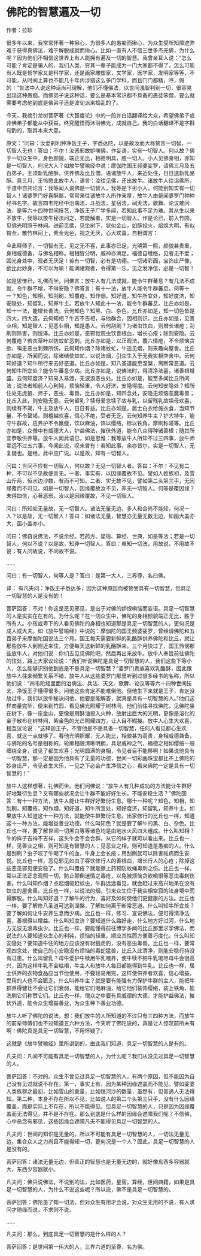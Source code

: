 # 佛陀的智慧遍及一切

作者：拉珍

很多年以来，我常常怀著一种揪心，为很多人的愚痴而揪心，为众生受所知障遮弊难于获得真佛法，难于解脱成就而揪心。比如一直有人不信三世多杰羌佛，为什么呢？因为他们不相信这世界上有人能拥有遍及一切的智慧。我曾亲耳人说：“怎么可能？肯定是骗人的，我们人类，穷其一辈子能成为一门大家都不得了，怎么可能有人既是哲学家又是科学家，还是画家雕塑家，文学家，医学家，发明家等等，不可能，从时间上算也不能几十年内涉猎这么多门学科，而且门门都精，哼，假的！”世法中人说这种话尚可理解，他们不懂佛法，以世间浅智判别一切，很容易出现这种愚痴。而佛弟子说这种话，要么是基本常识都不具备的愚徒笨僧，要么就需要考虑他到底是佛弟子还是波旬派来捣乱的了。

今天，我摘引龙树菩萨著《大智度论》中的一段并白话翻译给大众，希望佛弟子或非佛弟子都能从中获益，终究醒悟而沐浴佛光，成就自己。我的白话翻译不是字斟句酌的，取其本来大意。

原文：“问曰：汝爱刹利种净饭王子，字悉达陀，以是故汝而大称赞言一切智，一切智人无也！答曰：不尔！汝恶邪故妒嗔佛，作妄语，实有一切智人。何以故？佛于一切众生中，身色颜貌，端正无比，相德明具，胜一切人。小人见佛身相，亦知是一切智人，何况大人？如放牛譬喻经中说：摩伽陀国王频婆娑罗，请佛三月及五百弟子。王须新乳酪酥，供养佛及比丘僧。语诸放牛人，来近处住，日日送新乳酪酥。竟三月，王怜愍此放牛人，语言：汝往见佛，还出放牛。诸放牛人往诣佛所，于道中自共论言：我等闻人说佛是一切智人，我等是下劣小人，何能别知实有一切智人！诸婆罗门好喜酥酪，常常来往诸放牛人所作亲厚，放牛人由是闻婆罗门种种经书名字。故言四韦陀经中治病法，斗战法，星宿法，祠天法，歌舞、论议难问法，是等六十四种世间技艺，净饭王子广学多闻，若知此事不足为难。其从生以来不放牛，我等以放牛秘法问之，若能解者，实是一切智人。作是论已，前入竹园，见佛光明照于林间。进前觅佛，见坐树下，状似金山，如酥投火，焰焕大明，有似镕金，散竹林间上，紫金光色，视之无厌，心大欢喜，自相谓言：

今此释师子，一切智有无，见之无不喜，此事亦已足。光明第一照，颜貌甚贵重，身相威德备，与佛名相称。相相皆分明，威神亦满足。福德自缠络，见者无不爱；圆光身处中，观者无厌足！若有一切智，必有是功德。一切诸彩画，宝饰庄严像，欲比此妙身，不可以为喻！能满诸观者，令得第一乐，见之发净信，必是一切智！

如是思惟已，礼佛而坐。问佛言：放牛人有几法成就，能令牛群蕃息？有几法不成就，令牛群不增，不得安隐？佛答言：有十一法，放牛人能令牛群蕃息。何等十一？知色，知相，知刮刷，知覆疮，知作烟，知好道，知牛所宜处，知好度济，知安隐处，知留乳，知养牛主。若放牛人知此十一法，能令牛群蕃息。比丘亦如是，知十一法，能增长善法。云何知色？知黑、白、杂色。比丘亦如是，知一切色皆是四大，四大造。云何知相？牛吉不吉相，与他群合，因相则识。比丘亦如是，见善业相，知是智人；见恶业相，知是愚人。云何刮刷？为诸虫饮血，则增长诸疮；刮刷则除害，则悦泽。比丘亦如是，恶邪觉观虫饮善根血，增长心疮；除则安隐。云何覆疮？若衣草叶以防蚊虻恶刺。比丘亦如是，以正观法，覆六情疮，不令烦恼贪欲、嗔恚恶虫刺棘所伤。云何知作烟？除诸蚊虻，牛遥见烟，则来趣向屋舍。比丘亦如是，所闻而说，除诸结使蚊虻，以说法烟，引众生入于无我实相空舍中。云何知好道？知牛所行来去好恶道。比丘亦如是，知八圣道能至涅槃，离断常恶道。云何知牛所宜处？能令牛蕃息少病。比丘亦如是，说佛法时，得清净法喜，诸善根增盛。云何知度济？知易入易渡，无波浪恶虫处。比丘亦如是，能至多闻比丘所问法；说法者知前人心利钝，烦恼轻重，令人好济，安隐得度。云何知安隐处？知所住处无虎狼、师子，恶虫、毒兽。比丘亦如是，知四念处，安隐无烦恼恶魔毒兽；比丘入此，则安隐无患。云何留乳？犊母爱念犊子故与乳，以留残乳故犊母欢喜，则续有不竭，牛主及放牛人，日日有益。比丘亦如是，居士白衣给施衣食，当知节量，不令罄竭，则檀越欢喜，信心不绝，受者无乏。云何知养牛主？护大特牛，能守牛群故，应养护不令羸瘦，饮以麻油，饰以缨络，标以铁角，摩刷称嗟等。比丘亦如是，众僧中有威德大人，护益佛法，摧伏外道，能令八众得种诸善根；随其所宜恭敬供养等。放牛人闻此语已，如是思惟：我等放牛人所知不过三四事，放牛师辈远不过五六事，今闻此说，叹未曾有！若知此事，余亦皆尔，实是一切智人，无复疑也。是经，此中应广说。以是故，知有一切智人。

问曰：世间不应有一切智人，何以故？无见一切智人者。答曰：不尔！不见有二种，不可以不见故便言无。一者、事实有，以因缘覆故不见。譬如人姓族初，及雪山斤两，恒水边沙数，有而不可知。二者、实无故不见，譬如第二头第三手，无因缘覆而不可见。如是一切智人，因缘覆故汝不见，非无一切智人。何等是覆因缘？未得四信，心著恶邪，汝以是因缘覆故，不见一切智人。

问曰：所知处无量故，无一切智人。诸法无量无边，多人和合尚不能知，何况一人？以是故，无一切智人！答曰：如诸法无量，智慧亦无量无数无边，如函大盖亦大，函小盖亦小。

问曰：佛自说佛法，不说余经。若药方、星宿、算经、世典，如是等法；若是一切智人，何以不说？以是故，知非一切智人。答曰：虽知一切法，用故说，不用故不说；有人问故说，不问故不说。

……

问曰：有一切智人，何等人是？答曰：是第一大人，三界尊，名曰佛。

译：
有凡夫问：净饭王子悉达多，因为这种原因而被赞誉具有一切智慧，但具足一切智慧的人是没有的！

菩萨回答：不对！你这是恶见邪见，是出于对佛的妒恨嗔恼而妄语。具足一切智慧的人是实实在在有的。为什么呢？在一切众生中，佛陀的身相颜貌端正无比，胜于所有人。小孩或卑下的人看见佛陀的身相也知道那是具足一切智慧的人，更何况是成人或大夫。如《放牛譬喻经》中说的：摩伽陀的国王频婆娑罗，曾经请佛陀和五百弟子来摩伽陀国说法三个月。国王每天需要新鲜的乳酪酥供养佛陀和比丘，就让那些放牛人到附近来住，方便每天送新鲜的乳酪酥来。三个月快过了，国王怜悯那些放牛人，对他们说：你们去见见佛陀吧，然后再出来放牛。放牛人奉旨前往佛陀的住处，路上大家议论说：“我们听说佛陀是具足一切智慧的人，我们这些下等小人，怎么能够识别他到底是不是具足一切智慧？”婆罗门贵族喜欢乳酪酥，因此跟放牛人往来频繁关系不错，放牛人从这些婆罗门那里听到过很多经书的名称，所以他们说：“四韦陀经里面的治病法、兵法、天文、歌舞、论议等等六十四种世间技艺，净饭王子懂得很多，问他这些肯定不能难倒他。但他生下来就是王子，肯定没放过牛，我们以放牛秘诀问他，他要是能解答，就真是具有一切智慧的人。”他们这样商量完毕，便来到竹园，看见佛光照耀于树林间，他们前往寻找佛陀，见佛陀坐在树下，像一座金山，更像是用酥油投入火种，放射出巨大的光明，更像是溶化的金子散布在树林间，紫金色的光芒照耀四方，让人目不暇接。放牛人心生大欢喜，相互议论说：“这释迦王子，不管他是不是具备一切智慧，任何人看见都心生欢喜，就这一点就够了。看他光明照耀，无人能比，相貌甚为高贵，身相威德兼备，与佛陀的名号是相称的。轮廓相貌清晰明朗，具足威神之气，福德之相如缨络一般缠绕全身，谁见了都生欢喜；光明圆满的身相，令见者目不能移啊！如果说他具有一切智慧，那一定是因为他具有了无量的功德，世间一切彩画珠宝都比不上佛陀的妙身庄严，令见者生大乐，一见之下必会产生净信之心，看来佛陀一定是具有一切智慧的！”

放牛人这样想著，礼佛而坐。他们问佛说：“放牛人有几种成功的方法能让牛群好好地繁衍生息？又有哪些状况会让牛群不能好好生长，不能安稳生活？”佛陀回答：有十一种方法，放牛人能让牛群好好繁衍生息。哪十一种呢？知色，知相，知刮刷，知覆疮，知作烟，知好道，知牛所宜处，知好度济，知留乳，知养牛主。如果放牛人知道这十一种方法，就能使牛群繁衍生息。出家修行的比丘也一样，知道这十一种方法，能增益善业功德。什么叫知色？就是要了解牛的黑、白、杂色。比丘也一样，要了解世间一切黑白等等诸色均是由地水火风四大组成。什么叫知相？牛的样子吉祥不吉祥，这头牛会不会合群，从它的样子就可以看出来。比丘也一样，见善业之相，则可知是有智慧的人；见恶业之相，则可知道是愚痴的人。什么是刮刷？虫子咬了牛喝了牛的血，牛身上会长疮；用刮刷就可以除害祛病而生安悦。比丘也一样，恶见邪见如虫子吞饮修行人的善根血，增长行人的心疮；除掉这些恶见邪见便安稳了。什么叫覆疮？就是擦上药预防蚊蝇毒刺之伤。比丘也一样，常以正法正念观照一切，防止颠倒迷情之毒疮，以免被烦恼贪欲嗔恨等恶虫毒刺伤害。什么叫知作烟？点起烟驱赶蚊虫，牛群远远看见，就会赶过来高兴地呆在没有蚊虫的屋舍里。比丘也一样，以说法的烟，引来众生住于我实相空寂的法身境中而得解脱。什么叫知好道？了解牛的行为、喜好及如何使他们更健康的方法。比丘也一样，要了解修八圣道可达到涅槃，了解如何离于断常恶道。什么叫知牛所宜处？要了解如何让牛安养生息而少病。比丘也一样，修习、宣说佛法，便可得清净法喜，善根得以增益。什么叫知度济？要知道什么路好走，什么地方好过河，什么地方无波无浪毒虫少。比丘也一样，要能懂得前往博学多闻的比丘那里求学佛法，而说法的人要知道众生心的利钝，烦恼的轻重，顺应其性而方便善巧度化。什么叫知安隐处？要知道牛住的地方应该没有豺狼虎豹，没有恶虫毒兽。比丘也一样，要常观四念处，使自己的心安隐没有烦恼的毒蛇猛兽，比丘入此清净，则能安稳行持没有过患。什么叫留乳？母牛爱护牛犊用牛乳喂养，使牛犊不把牛乳喝尽母牛会很高兴，因为这样牛乳不会枯竭，牛主人和放牛人每日都能得到牛乳。比丘也一样，居士供养的衣物食品应当节俭使用，不要轻易用完，这样使供养者欢喜，信心增益，受用的人也不会匮乏。什么叫养牛主？就是要有能强有力保护牛群的主人，能把牛群养得健壮不会让它们衰弱，能给它们喝麻油，给它他们装饰缨络，装上铁角，能洗刷它们称赞它们。比丘也一样，僧众之中要有具威德的大德，才能护益佛法，摧伏外道，能令众生增益善业，为众生种下善业功德。

放牛人听了佛陀的说法，想：我们放牛的人所知道的不过只有三四种方法，而放牛的前辈师傅们也不过知道五六种方法，今天听了佛陀说的，真是让人惊叹前所未有啊！佛陀真是具足一切智慧，不用怀疑了。

这就是《放牛譬喻经》里所讲到的，由此我们知道，具足一切智慧的人是有的。

凡夫问：凡间不可能有具足一切智慧的人，为什么呢？我们从没见过具足一切智慧的人。

菩萨回答：不对的。众生不曾见过具足一切智慧的人，有两个原因，但不能因为自己没有见过就说不存在。第一，事实上有，因为某种因缘遮盖而不能见。譬如娑婆人类族群之最初，比如雪山的重量，比如恒河沙的数量，虽然有，但普通人无法得知。第二种，本身不存在所以不见，比如说人的第二个头第三只手，没有什么因缘覆盖，而是实际上不存在，所以不能得见。但具足一切智慧的人，只是因为因缘覆盖而无法得见，并不是不存在。那么到底是什么样的因缘会遮障我们呢？不信佛，心中恶念有邪见，这些因缘会遮障凡夫不能得见具足一切智慧的人。

凡夫问：世间的知识是无量的，所以不可能有具足一切智慧的人，一切法无量无边，集合众人之力尚且不能得知一切，更何况是一个人？因此，具足一切智慧的人是没有的。

菩萨回答：诸法无量无边，但真正的智慧也是无量无边的，就好像东西多容器就大，东西少容器就小。

凡夫问：佛只说佛法，不说别的法，比如医药，星宿，算经，世间典籍，如果是具足一切智慧的人，为什么不说这些呢？所以说，佛不是具足一切智慧的。

菩萨回答：佛陀虽了知一切法，但对众生有用才会说，对众生无用的不说，有人求问才随缘而说，不求则不说。

……

凡夫问：那么，到底具足一切智慧的是什么样的人？

菩萨回答：是世间第一伟大的人，三界六道的至尊，名为佛。